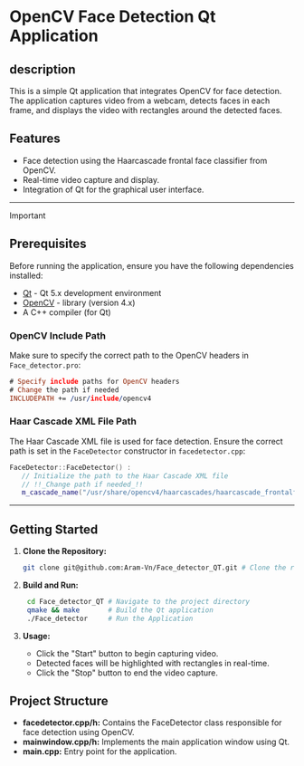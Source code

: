 # OpenCV Face Detection Qt Application

## description
This is a simple Qt application that integrates OpenCV for face detection. The application captures video from a webcam, detects faces in each frame, and displays the video with rectangles around the detected faces.

## Features

- Face detection using the Haarcascade frontal face classifier from OpenCV.
- Real-time video capture and display.
- Integration of Qt for the graphical user interface.

---

> [!IMPORTANT]
> 
> ## Prerequisites
>
> Before running the application, ensure you have the following dependencies installed:
> 
> - [Qt](https://www.qt.io/) - Qt 5.x development environment
> - [OpenCV](https://opencv.org/) - library (version 4.x)
> - A C++ compiler (for Qt)
>
> ### OpenCV Include Path
> 
> Make sure to specify the correct path to the OpenCV headers in `Face_detector.pro`:
>
> ```pro
> # Specify include paths for OpenCV headers
> # Change the path if needed
> INCLUDEPATH += /usr/include/opencv4
> ```
> ### Haar Cascade XML File Path
> 
> The Haar Cascade XML file is used for face detection. Ensure the correct path is set in the `FaceDetector` constructor in `facedetector.cpp`:
> 
> ```cpp
> FaceDetector::FaceDetector() :
>    // Initialize the path to the Haar Cascade XML file
>    // !!_Change path if needed_!!
>    m_cascade_name("/usr/share/opencv4/haarcascades/haarcascade_frontalface_default.xml"),
> ```

---
## Getting Started

1. **Clone the Repository:**
   ```bash
   git clone git@github.com:Aram-Vn/Face_detector_QT.git # Clone the repository
    ```
2. **Build and Run:**
   ```bash
    cd Face_detector_QT # Navigate to the project directory
    qmake && make       # Build the Qt application
    ./Face_detector     # Run the Application
   ```

3. **Usage:**
   - Click the "Start" button to begin capturing video.
   - Detected faces will be highlighted with rectangles in real-time.
   - Click the "Stop" button to end the video capture.

## Project Structure

- **facedetector.cpp/h:** Contains the FaceDetector class responsible for face detection using OpenCV.
- **mainwindow.cpp/h:** Implements the main application window using Qt.
- **main.cpp:** Entry point for the application.
